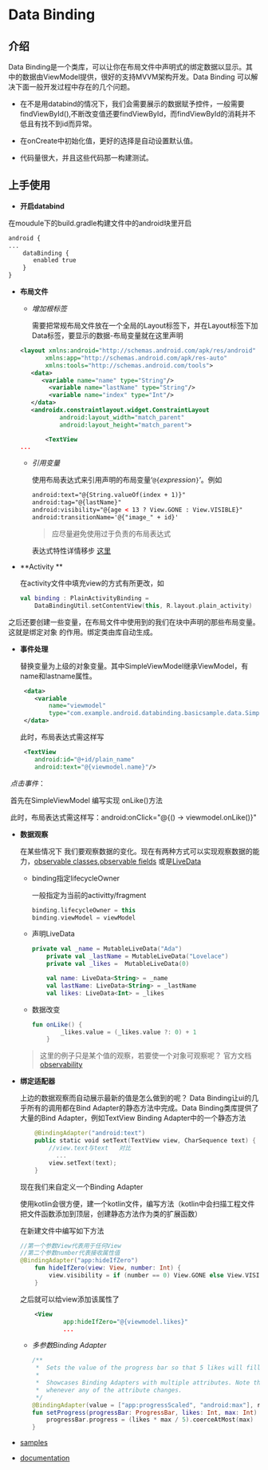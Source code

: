 # Data Binding

## 介绍

Data Binding是一个类库，可以让你在布局文件中声明式的绑定数据以显示。其中的数据由ViewModel提供，很好的支持MVVM架构开发。Data Binding 可以解决下面一般开发过程中存在的几个问题。

- 在不是用databind的情况下，我们会需要展示的数据赋予控件，一般需要findViewById(),不断改变值还要findViewById，而findViewById的消耗并不低且有找不到id而异常。

- 在onCreate中初始化值，更好的选择是自动设置默认值。

- 代码量很大，并且这些代码那一构建测试。

  



## 上手使用

-  **开启databind**

  在moudule下的build.gradle构建文件中的android块里开启

  ```xml
  android {
  ...
      dataBinding {
         enabled true
      }
  }
  ```

- **布局文件**

  - *增加根标签*

    需要把常规布局文件放在一个全局的Layout标签下，并在Layout标签下加Data标签，要显示的数据-布局变量就在这里声明

  ```xml
  <layout xmlns:android="http://schemas.android.com/apk/res/android"
         xmlns:app="http://schemas.android.com/apk/res-auto"
         xmlns:tools="http://schemas.android.com/tools">
     <data>
  		<variable name="name" type="String"/>
          <variable name="lastName" type="String"/>
          <variable name="index" type="Int"/>
     </data>
     <androidx.constraintlayout.widget.ConstraintLayout
             android:layout_width="match_parent"
             android:layout_height="match_parent">
  
         <TextView
  ...
  ```

  - *引用变量*

    使用布局表达式来引用声明的布局变量‘`@{`*expression*`}`’。例如

    ```xml
    android:text="@{String.valueOf(index + 1)}"
    android:tag="@{lastName}"
    android:visibility="@{age < 13 ? View.GONE : View.VISIBLE}"
    android:transitionName='@{"image_" + id}'
    ```

    > 应尽量避免使用过于负责的布局表达式

    表达式特性详情移步 [这里](https://zjcqoo.github.io/-----https://developer.android.com/topic/libraries/data-binding/expressions#expression_language)

- **Activity **

  在activity文件中填充view的方式有所更改，如

  ```kotlin
  val binding : PlainActivityBinding =
      DataBindingUtil.setContentView(this, R.layout.plain_activity)
  ```

​	 之后还要创建一些变量，在布局文件中使用到的我们在<data>块中声明的那些布局变量。这就是绑定对象                	 的作用。绑定类由库自动生成。



- **事件处理**

  替换变量为上级的对象变量。其中SimpleViewModel继承ViewModel，有name和lastname属性。

  ```xml
   <data>
      <variable
          name="viewmodel"
          type="com.example.android.databinding.basicsample.data.SimpleViewModel"/>
   </data>
  ```

  此时，布局表达式需这样写

  ```xml
   <TextView
      android:id="@+id/plain_name"
      android:text="@{viewmodel.name}"/>
  ```

​      *点击事件*：

​		首先在SimpleViewModel 编写实现 onLike()方法

​		此时，布局表达式需这样写：android:onClick="@{() -> viewmodel.onLike()}"



 - **数据观察**

   在某些情况下 我们要观察数据的变化。现在有两种方式可以实现观察数据的能力，[observable classes](https://zjcqoo.github.io/-----https://developer.android.com/topic/libraries/data-binding/observability?hl=es-419#observable_objects),[observable fields](https://zjcqoo.github.io/-----https://developer.android.com/topic/libraries/data-binding/observability?hl=es-419#observable_fields)  或是[LiveData](https://zjcqoo.github.io/-----https://developer.android.com/topic/libraries/data-binding/architecture?hl=es-419#livedata)

   - binding指定lifecycleOwner

     一般指定为当前的activitty/fragment

     ```kotlin
     binding.lifecycleOwner = this
     binding.viewModel = viewModel
     ```

   - 声明LiveData

     ```kotlin
     private val _name = MutableLiveData("Ada")
         private val _lastName = MutableLiveData("Lovelace")
         private val _likes =  MutableLiveData(0)
     
         val name: LiveData<String> = _name
         val lastName: LiveData<String> = _lastName
         val likes: LiveData<Int> = _likes
     ```

   - 数据改变

     ```kotlin
     fun onLike() {
             _likes.value = (_likes.value ?: 0) + 1
         }
     ```

   > 这里的例子只是某个值的观察，若要使一个对象可观察呢？ 官方文档 [observability](https://zjcqoo.github.io/-----https://developer.android.com/topic/libraries/data-binding/observability#java)



- **绑定适配器**

  上边的数据观察而自动展示最新的值是怎么做到的呢？ Data Binding让ui的几乎所有的调用都在Bind Adapter的静态方法中完成。Data Binding类库提供了大量的Bind Adapter，例如TextView Binding Adapter中的一个静态方法

  ```kotlin
      @BindingAdapter("android:text")
      public static void setText(TextView view, CharSequence text) {
          //view.text与text   对比
         	...
          view.setText(text);
      }
  ```

  现在我们来自定义一个Binding Adapter

  使用kotlin会很方便，建一个kotlin文件，编写方法（kotlin中会扫描工程文件把文件函数添加到顶层，创建静态方法作为类的扩展函数）

  在新建文件中编写如下方法

  ```kotlin
  //第一个参数View代表用于任何View
  //第二个参数number代表接收属性值
  @BindingAdapter("app:hideIfZero")
      fun hideIfZero(view: View, number: Int) {
          view.visibility = if (number == 0) View.GONE else View.VISIBLE
      }
  ```

  之后就可以给view添加该属性了

  ```xml
      <View
              app:hideIfZero="@{viewmodel.likes}"
              ...
  ```

  - *多参数Binding Adapter*

    ```kotlin
    /**
     *  Sets the value of the progress bar so that 5 likes will fill it up.
     *
     *  Showcases Binding Adapters with multiple attributes. Note that this adapter is called
     *  whenever any of the attribute changes.
     */
    @BindingAdapter(value = ["app:progressScaled", "android:max"], requireAll = true)
    fun setProgress(progressBar: ProgressBar, likes: Int, max: Int) {
        progressBar.progress = (likes * max / 5).coerceAtMost(max)
    }
    ```

- [samples](https://zjcqoo.github.io/-----https://github.com/googlesamples/android-databinding)
- [documentation](https://zjcqoo.github.io/-----https://developer.android.com/topic/libraries/data-binding/) 



